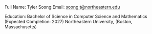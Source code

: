 Full Name: Tyler Soong
Email: soong.t@northeastern.edu

Education: Bachelor of Science in Computer Science and Mathematics (Expected Completion: 2027)
Northeastern University, (Boston, Massachusetts)
